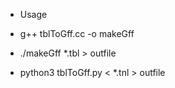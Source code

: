* Usage
*	g++ tblToGff.cc -o makeGff
* ./makeGff *.tbl   >   outfile


* python3 tblToGff.py < *.tnl > outfile
